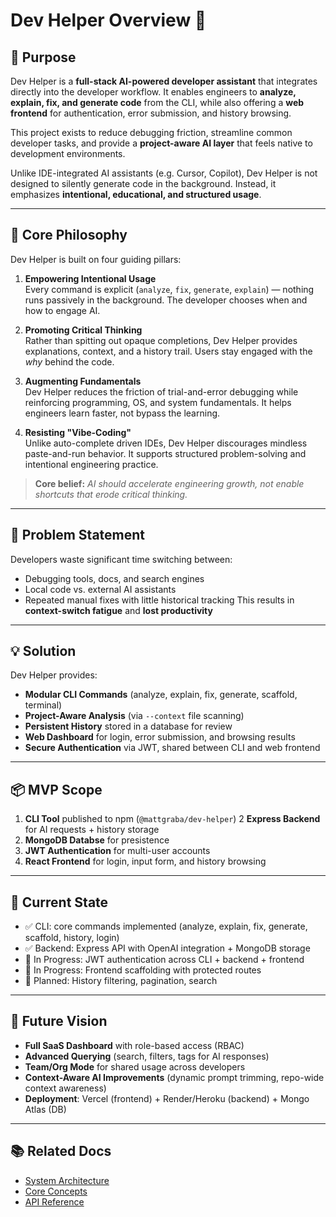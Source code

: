 # Dev Helper Overview 🚀

## 🎯 Purpose
Dev Helper is a **full-stack AI-powered developer assistant** that integrates directly into the developer workflow. It enables engineers to **analyze, explain, fix, and generate code** from the CLI, while also offering a **web frontend** for authentication, error submission, and history browsing.

This project exists to reduce debugging friction, streamline common developer tasks, and provide a **project-aware AI layer** that feels native to development environments.

Unlike IDE-integrated AI assistants (e.g. Cursor, Copilot), Dev Helper is not designed to silently generate code in the background. Instead, it emphasizes **intentional, educational, and structured usage**.

---

## 🧭 Core Philosophy
Dev Helper is built on four guiding pillars:

1. **Empowering Intentional Usage**  
   Every command is explicit (`analyze`, `fix`, `generate`, `explain`) — nothing runs passively in the background. The developer chooses when and how to engage AI.

2. **Promoting Critical Thinking**  
   Rather than spitting out opaque completions, Dev Helper provides explanations, context, and a history trail. Users stay engaged with the *why* behind the code.

3. **Augmenting Fundamentals**  
   Dev Helper reduces the friction of trial-and-error debugging while reinforcing programming, OS, and system fundamentals. It helps engineers learn faster, not bypass the learning.

4. **Resisting "Vibe-Coding"**  
   Unlike auto-complete driven IDEs, Dev Helper discourages mindless paste-and-run behavior. It supports structured problem-solving and intentional engineering practice.

> **Core belief:** *AI should accelerate engineering growth, not enable shortcuts that erode critical thinking.*

---

## 🧩 Problem Statement
Developers waste significant time switching between:
- Debugging tools, docs, and search engines
- Local code vs. external AI assistants
- Repeated manual fixes with little historical tracking
This results in **context-switch fatigue** and **lost productivity**

---

## 💡 Solution
Dev Helper provides:
- **Modular CLI Commands** (analyze, explain, fix, generate, scaffold, terminal)
- **Project-Aware Analysis** (via `--context` file scanning)
- **Persistent History** stored in a database for review
- **Web Dashboard** for login, error submission, and browsing results
- **Secure Authentication** via JWT, shared between CLI and web frontend

---

## 📦 MVP Scope
1. **CLI Tool** published to npm (`@mattgraba/dev-helper`)
2 **Express Backend** for AI requests + history storage
3. **MongoDB Databse** for presistence
4. **JWT Authentication** for multi-user accounts
5. **React Frontend** for login, input form, and history browsing

---

## 🚧 Current State
- ✅ CLI: core commands implemented (analyze, explain, fix, generate, scaffold, history, login)
- ✅ Backend: Express API with OpenAI integration + MongoDB storage
- 🔄 In Progress: JWT authentication across CLI + backend + frontend
- 🔄 In Progress: Frontend scaffolding with protected routes
- 📌 Planned: History filtering, pagination, search

---

## 🔮 Future Vision
- **Full SaaS Dashboard** with role-based access (RBAC)
- **Advanced Querying** (search, filters, tags for AI responses)
- **Team/Org Mode** for shared usage across developers
- **Context-Aware AI Improvements** (dynamic prompt trimming, repo-wide context awareness)
- **Deployment**: Vercel (frontend) + Render/Heroku (backend) + Mongo Atlas (DB)

---

## 📚 Related Docs

- [System Architecture](../architecture/Architecture.md)
- [Core Concepts](../concepts/CoreConcepts.md)
- [API Reference](../reference/api/)


